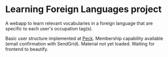 # Learning Foreign Languages project
A webapp to learn relevant vocabularies in a foreign language that are specific to each user's occupation tag(s).

Basic user structure implemented at [Peck](https://peck.herokuapp.com). Membership capability available (email confirmation with SendGrid). Material not yet loaded. Waiting for frontend to beautify.

